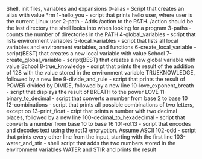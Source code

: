 Shell, init files, variables and expansions
0-alias - Script that creates an alias with value *rm
1-hello_you - script that prints hello user, where user is the current Linux user
2-path - Adds /action to the PATH. /action should be the last directory the shell looks into when looking for a program
3-paths - counts the number of directories in the PATH
4-global_variables - script that lists environment variables
5-local_variables - script that lists all local variables and environment variables, and functions
6-create_local_variable - script(BEST) that creates a new local variable with value School
7-create_global_variable - script(BEST) that creates a new global variable with value School
8-true_knowledge - script that prints the result of the addition of 128 with the value stored in the environment variable TRUEKNOWLEDGE, followed by a new line
9-divide_and_rule - script that prints the result of POWER divided by DIVIDE, followed by a new line
10-love_exponent_breath - script that displays the result of BREATH to the power LOVE
11-binary_to_decimal - script that converts a number from base 2 to base 10
12-combinations - script that prints all possible combinations of two letters, except oo
13-print_float - cript that prints a number with two decimal places, followed by a new line
100-decimal_to_hexadecimal - script that converts a number from base 10 to base 16
101-rot13 - script that encodes and decodes text using the rot13 encryption. Assume ASCII
102-odd - script that prints every other line from the input, starting with the first line
103-water_and_stir - shell script that adds the two numbers stored in the environment variables WATER and STIR and prints the result
